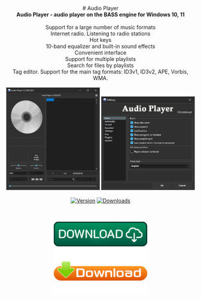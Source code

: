 <div align="center">
# Audio Player
</div>
<div align=center>
<b>Audio Player - audio player on the BASS engine for Windows 10, 11</b><br></br>
Support for a large number of music formats</br>
Internet radio. Listening to radio stations</br>
Hot keys</br>
10-band equalizer and built-in sound effects</br>
Convenient interface</br>
Support for multiple playlists</br>
Search for files by playlists</br>
Tag editor. Support for the main tag formats: ID3v1, ID3v2, APE, Vorbis, WMA.<br><br>
</div>

<div align="center">
  <img src=https://raw.githubusercontent.com/markovuser/Audio-Player/main/assets/audioplayer.jpg width="250">
  <img src=https://raw.githubusercontent.com/markovuser/Audio-Player/main/assets/option.jpg width="250"><br><br>
</div>

<div align="center">
<a href="https://github.com/markovuser/Audio-Player/releases/latest"><img src="https://img.shields.io/github/v/release/markovuser/Audio-Player?style=for-the-badge&labelColor=3d3d3d&color=179962" alt="Version"></a>
<a href="https://github.com/markovuser/Audio-Player/releases/latest/download/Audio-Player-setup.exe"><img src="https://img.shields.io/github/downloads/markovuser/Audio-Player/total?style=for-the-badge&logo=github&color=blue" alt="Downloads"></a>

</div>
<br><br>

<div align="center">
  
[<img src="https://raw.githubusercontent.com/markovuser/Audio-Player/main/assets/download.png" width="250" alt="Download">](https://github.com/markovuser/Audio-Player/releases/latest/download/Audio-Player-setup.exe)<br>
[<img src="https://raw.githubusercontent.com/markovuser/Audio-Player/main/assets/downloadport.png" width="250" alt="Download">](https://github.com/markovuser/Audio-Player/releases/download/5.9.1015.2025/Audio.Player.zip)


</div>

